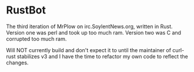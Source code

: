 # RustBot
The third iteration of MrPlow on irc.SoylentNews.org, written in Rust. Version one was perl and took up too much ram. Version two was C and corrupted too much ram.

Will NOT currently build and don't expect it to until the maintainer of curl-rust stabilizes v3 and I have the time to refactor my own code to reflect the changes.
